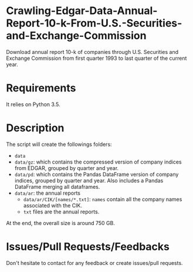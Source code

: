 # Crawling-Edgar-Data-Annual-Report-10-k-From-U.S.-Securities-and-Exchange-Commission
Download annual report 10-k of companies through U.S. Securities and Exchange Commission from first quarter 1993 to last quarter of the current year.

# Requirements
It relies on Python 3.5.

# Description

The script will create the followings folders:
- `data`
- `data/gz`: which contains the compressed version of company indices from EDGAR, grouped by quarter and year.
- `data/pd`: which contains the Pandas DataFrame version of company indices, grouped by quarter and year. Also includes a Pandas DataFrame merging all dataframes.
- `data/ar`: the annual reports
    - `data/ar/CIK/[names/*.txt]`: `names` contain all the company names associated with the CIK.
    - `txt` files are the annual reports.

At the end, the overall size is around 750 GB.

# Issues/Pull Requests/Feedbacks

Don't hesitate to contact for any feedback or create issues/pull requests.
